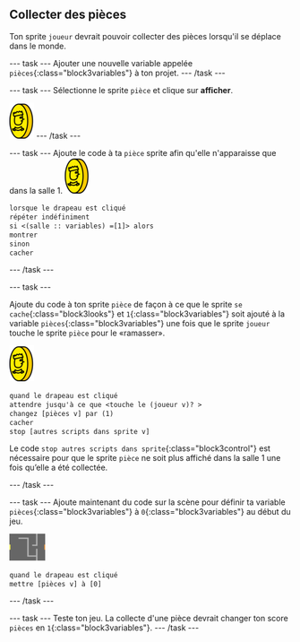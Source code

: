 ## Collecter des pièces

Ton sprite `joueur` devrait pouvoir collecter des pièces lorsqu'il se déplace dans le monde.

--- task --- Ajouter une nouvelle variable appelée `pièces`{:class="block3variables"} à ton projet. --- /task ---

--- task --- Sélectionne le sprite `pièce` et clique sur **afficher**.

![capture d'écran](images/coin.png) --- /task ---

--- task --- Ajoute le code à ta `pièce` sprite afin qu'elle n'apparaisse que dans la salle 1. ![capture d'écran](images/coin.png)

```blocks3
lorsque le drapeau est cliqué
répéter indéfiniment
si <(salle :: variables) =[1]> alors
montrer 
sinon
cacher
```

--- /task ---

--- task ---

Ajoute du code à ton sprite `pièce` de façon à ce que le sprite `se cache`{:class="block3looks"} et `1`{:class="block3variables"} soit ajouté à la variable `pièces`{:class="block3variables"} une fois que le sprite `joueur` touche le sprite `pièce` pour le «ramasser».

![pièce de monnaie](images/coin.png)

```blocks3
quand le drapeau est cliqué 
attendre jusqu'à ce que <touche le (joueur v)? >
changez [pièces v] par (1)
cacher
stop [autres scripts dans sprite v]
```

Le code `stop autres scripts dans sprite`{:class="block3control"} est nécessaire pour que le sprite `pièce` ne soit plus affiché dans la salle 1 une fois qu’elle a été collectée.

--- /task ---

--- task --- Ajoute maintenant du code sur la scène pour définir ta variable `pièces`{:class="block3variables"} à `0`{:class="block3variables"} au début du jeu.

![scène](images/stage.png)

```blocks3
quand le drapeau est cliqué
mettre [pièces v] à [0]
```

--- /task ---

--- task --- Teste ton jeu. La collecte d'une pièce devrait changer ton score `pièces` en `1`{:class="block3variables"}. --- /task ---